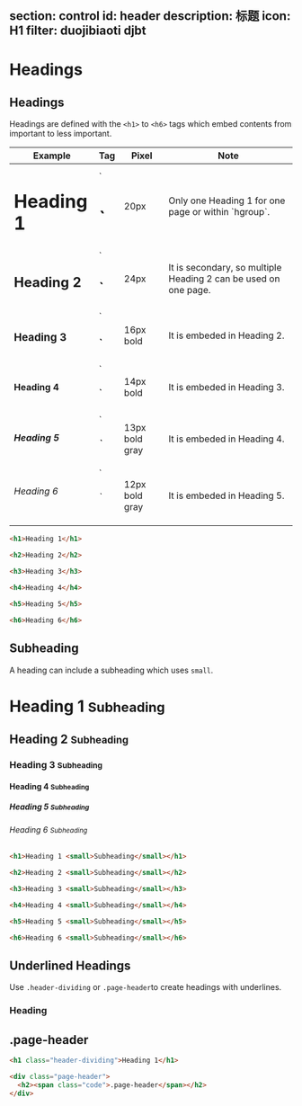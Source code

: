 ﻿section: control
id: header
description: 标题
icon: H1
filter: duojibiaoti djbt
---

# Headings

## Headings

Headings are defined with the `<h1>` to `<h6>` tags which embed contents from important to less important.

<table class="table">
  <thead>
    <tr>
      <th style="width:30%">Example</th>
      <th>Tag</th>
      <th>Pixel</th>
      <th>Note</th>
    </tr>
  </thead>
  <tbody>
    <tr>
      <td><h1>Heading 1</h1></td>
      <td>`<h1>`</td>
      <td>20px</td>
      <td>Only one Heading 1 for one page or within `hgroup`.</td>
    </tr>
    <tr>
      <td><h2>Heading 2</h2></td>
      <td>`<h2>`</td>
      <td>24px</td>
      <td>It is secondary, so multiple Heading 2 can be used on one page.</td>
    </tr>
    <tr>
      <td><h3>Heading 3</h3></td>
      <td>`<h3>`</td>
      <td>16px bold</td>
      <td>It is embeded in Heading 2.</td>
    </tr>
    <tr>
      <td><h4>Heading 4</h4></td>
      <td>`<h4>`</td>
      <td>14px bold</td>
      <td>It is embeded in Heading 3.</td>
    </tr>
    <tr>
      <td><h5>Heading 5</h5></td>
      <td>`<h5>`</td>
      <td>13px bold gray</td>
      <td>It is embeded in Heading 4.</td>
    </tr>
    <tr>
      <td><h6>Heading 6</h6></td>
      <td>`<h6>`</td>
      <td>12px bold gray</td>
      <td>It is embeded in Heading 5.</td>
    </tr>
  </tbody>
</table>

```html
<h1>Heading 1</h1>
```

```html
<h2>Heading 2</h2>
```

```html
<h3>Heading 3</h3>
```

```html
<h4>Heading 4</h4>
```

```html
<h5>Heading 5</h5>
```

```html
<h6>Heading 6</h6>
```

## Subheading

A heading can include a subheading which uses `small`.

<div class="example" contenteditable="true">
  <h1>Heading 1 <small>Subheading</small></h1>
  <h2>Heading 2 <small>Subheading</small></h2>
  <h3>Heading 3 <small>Subheading</small></h3>
  <h4>Heading 4 <small>Subheading</small></h4>
  <h5>Heading 5 <small>Subheading</small></h5>
  <h6>Heading 6 <small>Subheading</small></h6>
</div>

```html
<h1>Heading 1 <small>Subheading</small></h1>
```

```html
<h2>Heading 2 <small>Subheading</small></h2>
```

```html
<h3>Heading 3 <small>Subheading</small></h3>
```

```html
<h4>Heading 4 <small>Subheading</small></h4>
```

```html
<h5>Heading 5 <small>Subheading</small></h5>
```

```html
<h6>Heading 6 <small>Subheading</small></h6>
```

## Underlined Headings

Use `.header-dividing` or `.page-header`to create headings with underlines.

<div class="example" contenteditable="true">
  <h3 class="header-dividing">Heading</h3>
  <div class="page-header">
    <h2><span class="code">.page-header</span></h2>
  </div>
</div>

```html
<h1 class="header-dividing">Heading 1</h1>
```

```html
<div class="page-header">
  <h2><span class="code">.page-header</span></h2>
</div>
```

